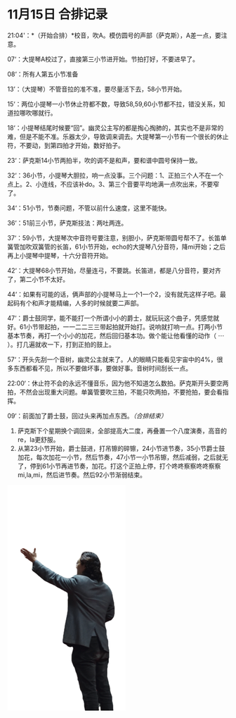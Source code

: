 # 11月15日 合排记录

21:04'：*（开始合排）*校音，吹A。模仿圆号的声部（萨克斯），A差一点，要注意。

07‘：大提琴A校过了，直接第三小节进开始。节拍打好，不要进早了。

08‘：所有人第五小节准备

13’：（大提琴）不管音拉的准不准，要尽量活下去，58小节开始。

15‘：两位小提琴一小节休止符都不数，导致58,59,60小节都不拉，错没关系，知道拉哪吹哪就行。

18‘：小提琴结尾时候要“回”。幽灵公主写的都是掏心掏肺的，其实也不是非常的难，但是不能不准。乐器太少，导致调来调去。大提琴第一小节有一个很长的休止符，不要动，到第四拍才开始，数好拍子。

23‘：萨克斯14小节两拍半，吹的调不是和声，要和谱中圆号保持一致。

32‘：36小节，小提琴大胆拉，响一点没事。三个问题：1、正拍三个人不在一个点上。2、小连线，不应该补do。3、第三个音要平均地满一点吹出来，不要窄了。

34‘：51小节，节奏问题，不管以前什么速度，这里不能快。

36‘：51前三小节，萨克斯技法：两吐两连。

37‘：59小节，大提琴次中音符号要注意，别胆小，萨克斯带圆号帮不了。长笛单簧管加吹双簧管的长笛，61小节开始，echo的大提琴八分音符，降mi开始；之后再上小提琴中提琴，十六分音符开始。

42‘：大提琴68小节开始，尽量连弓，不要跳。长笛进，都是八分音符，要对齐了，第二小节不太好。

44‘：如果有可能的话，俩声部的小提琴马上一个1一个2，没有就先这样子吧。最起码有个和声才能精编，人多的时候就要二声部。

47‘：爵士鼓同学，能不能打一个所谓小小的爵士，就玩玩这个曲子，凭感觉就好。61小节带起拍，一一二二三三带起拍就开始打。说响就打响一点。打两小节基本节奏，再打一个小小的加花，然后回归基本功。做个能让他看懂的动作（ $\cdots$ ）。打几遍就收一下，打到正拍的鼓上。

57‘：开头先刮一个音树，幽灵公主就来了。人的眼睛只能看见宇宙中的4%，很多东西都看不见，所以不要做坏事，要做好事。音树时间刮长一点。

22:00‘：休止符不会的永远不懂音乐，因为他不知道怎么数拍。萨克斯开头要空两拍，不然会出现重大问题。单簧管要吹三拍，不能只吹两拍，不要抢拍，要会看指挥。

09‘：前面加了爵士鼓，回过头来再加点东西。*（合排结束）*

1. 萨克斯下个星期换个调回来，全部提高大二度，再叠置一个八度演奏，高音的re，la更舒服。
2. 从第23小节开始，爵士鼓进，打吊镲的碎镲，24小节进节奏，35小节爵士鼓加花，每次加花一小节，然后节奏，47小节一小节吊镲，然后减弱，之后就无了，停到61小节再进节奏，加花。打这个正拍上停，打个咚咚察察咚咚察察mi,la,mi，然后进节奏。然后92小节渐弱结束。

<img src="11月15日合排记录.assets/image-20221115220215301.png" alt="image-20221115220215301" style="zoom:50%;" />
